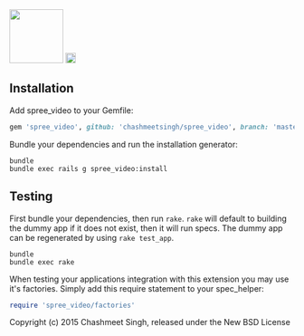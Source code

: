 <image src="https://ci.appveyor.com/api/projects/status/32r7s2skrgm9ubva?svg=true" width="95">
<a href="https://badge.fury.io/rb/spree_video"><img src="https://badge.fury.io/rb/spree_video.svg" alt="Gem Version" height="18"></a>

Installation
------------

Add spree_video to your Gemfile:

```ruby
gem 'spree_video', github: 'chashmeetsingh/spree_video', branch: 'master'
```

Bundle your dependencies and run the installation generator:

```shell
bundle
bundle exec rails g spree_video:install
```

Testing
-------

First bundle your dependencies, then run `rake`. `rake` will default to building the dummy app if it does not exist, then it will run specs. The dummy app can be regenerated by using `rake test_app`.

```shell
bundle
bundle exec rake
```

When testing your applications integration with this extension you may use it's factories.
Simply add this require statement to your spec_helper:

```ruby
require 'spree_video/factories'
```

Copyright (c) 2015 Chashmeet Singh, released under the New BSD License
